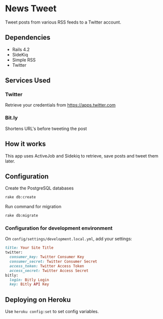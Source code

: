 # News Tweet

Tweet posts from various RSS feeds to a Twitter account.

## Dependencies

* Rails 4.2
* SideKiq
* Simple RSS
* Twitter

## Services Used

### Twitter

Retrieve your credentials from https://apps.twitter.com

### Bit.ly

Shortens URL's before tweeting the post

## How it works

This app uses ActiveJob and Sidekiq to retrieve, save posts and tweet them later.

## Configuration

Create the PostgreSQL databases

```bash
rake db:create
```

Run command for migration

```bash
rake db:migrate
```

### Configuration for development environment

On `config/settings/development.local.yml`, add your settings:

```ruby
title: Your Site Title
twitter:
  consumer_key: Twitter Consumer Key
  consumer_secret: Twitter Consumer Secret
  access_token: Twitter Access Token
  access_secret: Twitter Access Secret
bitly:
  login: Bitly Login
  key: Bitly API Key
```

## Deploying on Heroku

Use `heroku config:set` to set config variables.

